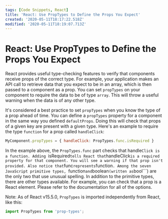 ```yaml
---
tags: [Code Snippets, React]
title: 'React: Use PropTypes to Define the Props You Expect'
created: '2020-05-11T18:17:22.518Z'
modified: '2020-05-11T18:19:07.713Z'
---
```


React: Use PropTypes to Define the Props You Expect
===================================================

React provides useful type-checking features to verify that components receive props of the correct type. For example, your application makes an API call to retrieve data that you expect to be in an array, which is then passed to a component as a prop. You can set ```propTypes``` on your component to require the data to be of type ```array```. This will throw a useful warning when the data is of any other type.

It's considered a best practice to set ```propTypes``` when you know the type of a prop ahead of time. You can define a ```propTypes``` property for a component in the same way you defined ```defaultProps```. Doing this will check that props of a given key are present with a given type. Here's an example to require the type ```function``` for a prop called ```handleClick```:
``` javascript
MyComponent.propTypes = { handleClick: PropTypes.func.isRequired }
```
In the example above, the ```PropTypes.func``` part checks that handle```Click is a function. Adding ```isRequired``` tells React that ```handleClick``` is a required property for that component. You will see a warning if that prop isn't provided. Also notice that ```func``` represents ```function```. Among the seven JavaScript primitive types, ```function``` and ```boolean``` (written as ```bool```) are the only two that use unusual spelling. In addition to the primitive types, there are other types available. For example, you can check that a prop is a React element. Please refer to the documentation for all of the options.

Note: As of React v15.5.0, ```PropTypes``` is imported independently from React, like this:
``` javascript
import PropTypes from 'prop-types';
```
